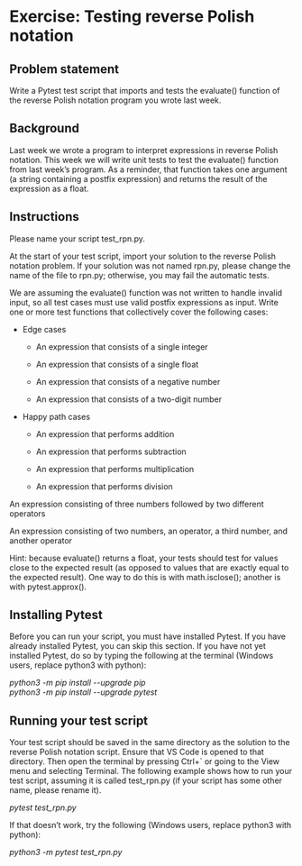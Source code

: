 # Exercise: Testing reverse Polish notation

## Problem statement<br/>
Write a Pytest test script that imports and tests the evaluate() function of the reverse Polish notation program you wrote last week.

## Background<br/>
Last week we wrote a program to interpret expressions in reverse Polish notation. This week we will write unit tests to test the evaluate() function from last week’s program. As a reminder, that function takes one argument (a string containing a postfix expression) and returns the result of the expression as a float.

## Instructions<br/>
Please name your script test_rpn.py.

At the start of your test script, import your solution to the reverse Polish notation problem. If your solution was not named rpn.py, please change the name of the file to rpn.py; otherwise, you may fail the automatic tests.

We are assuming the evaluate() function was not written to handle invalid input, so all test cases must use valid postfix expressions as input. Write one or more test functions that collectively cover the following cases:

- Edge cases

    * An expression that consists of a single integer

    * An expression that consists of a single float

    * An expression that consists of a negative number

    * An expression that consists of a two-digit number

- Happy path cases

    * An expression that performs addition

    * An expression that performs subtraction

    * An expression that performs multiplication

    * An expression that performs division

An expression consisting of three numbers followed by two different operators

An expression consisting of two numbers, an operator, a third number, and another operator

Hint: because evaluate() returns a float, your tests should test for values close to the expected result (as opposed to values that are exactly equal to the expected result). One way to do this is with math.isclose(); another is with pytest.approx().

## Installing Pytest<br/>
Before you can run your script, you must have installed Pytest. If you have already installed Pytest, you can skip this section. If you have not yet installed Pytest, do so by typing the following at the terminal (Windows users, replace python3 with python):

*python3 -m pip install --upgrade pip*<br/>
*python3 -m pip install --upgrade pytest*

## Running your test script<br/>
Your test script should be saved in the same directory as the solution to the reverse Polish notation script. Ensure that VS Code is opened to that directory. Then open the terminal by pressing Ctrl+` or going to the View menu and selecting Terminal. The following example shows how to run your test script, assuming it is called test_rpn.py (if your script has some other name, please rename it).

*pytest test_rpn.py*

If that doesn’t work, try the following (Windows users, replace python3 with python):

*python3 -m pytest test_rpn.py*